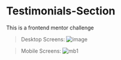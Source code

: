 # Testimonials-Section
This is a frontend mentor challenge

> Desktop Screens:
![image](https://github.com/JeremiahRanen7/Testimonials-Section/assets/141173239/d7e77a73-0077-4cfc-8efa-d537665a5f3f)

> Mobile Screens:
![mb1](https://github.com/JeremiahRanen7/Testimonials-Section/assets/141173239/bdeaa95e-47b1-4368-82ff-c2c6cdab3a28)

